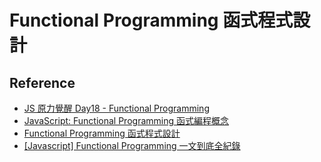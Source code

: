 # Functional Programming 函式程式設計

## Reference
- [JS 原力覺醒 Day18 - Functional Programming](https://ithelp.ithome.com.tw/articles/10224130)
- [JavaScript: Functional Programming 函式編程概念](https://totoroliu.medium.com/javascript-functional-programming-%E5%87%BD%E5%BC%8F%E7%B7%A8%E7%A8%8B%E6%A6%82%E5%BF%B5-e8f4e778fc08)
- [Functional Programming 函式程式設計](https://mgleon08.github.io/blog/2019/07/26/functional-programming/)
- [[Javascript] Functional Programming 一文到底全紀錄](https://medium.com/%E4%B8%80%E5%80%8B%E5%B0%8F%E5%B0%8F%E5%B7%A5%E7%A8%8B%E5%B8%AB%E7%9A%84%E9%9A%A8%E6%89%8B%E7%AD%86%E8%A8%98/javascript-functional-programming-%E4%B8%80%E6%96%87%E5%88%B0%E5%BA%95%E5%85%A8%E7%B4%80%E9%8C%84-95ff19d9892)